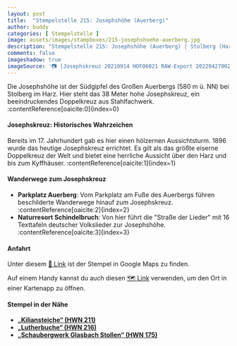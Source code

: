 ```yaml
---
layout: post
title:  "Stempelstelle 215: Josephshöhe (Auerberg)"
author: buddy
categories: [ Stempelstelle ]
image: assets/images/stampboxes/215-josephshoehe-auerberg.jpg
description: "Stempelstelle 215: Josephshöhe (Auerberg) | Stolberg (Harz)"
comments: false
imageshadow: true
imageSource: '📷 [Josephskreuz 20210914 HOF06021 RAW-Export 20220427002395](https://commons.wikimedia.org/wiki/File:Josephskreuz_20210914_HOF06021_RAW-Export_20220427002395.jpg) von <a href="//commons.wikimedia.org/wiki/User:PantheraLeo1359531" title="User:PantheraLeo1359531">PantheraLeo1359531</a> unter Lizenz [CC BY 4.0](https://creativecommons.org/licenses/by/4.0)'
---
```


Die Josephshöhe ist der Südgipfel des Großen Auerbergs (580 m ü. NN) bei Stolberg im Harz. Hier steht das 38 Meter hohe Josephskreuz, ein beeindruckendes Doppelkreuz aus Stahlfachwerk. :contentReference[oaicite:0]{index=0}

#### Josephskreuz: Historisches Wahrzeichen

Bereits im 17. Jahrhundert gab es hier einen hölzernen Aussichtsturm. 1896 wurde das heutige Josephskreuz errichtet. Es gilt als das größte eiserne Doppelkreuz der Welt und bietet eine herrliche Aussicht über den Harz und bis zum Kyffhäuser. :contentReference[oaicite:1]{index=1}

#### Wanderwege zum Josephskreuz

- **Parkplatz Auerberg**: Vom Parkplatz am Fuße des Auerbergs führen beschilderte Wanderwege hinauf zum Josephskreuz. :contentReference[oaicite:2]{index=2}
- **Naturresort Schindelbruch**: Von hier führt die "Straße der Lieder" mit 16 Texttafeln deutscher Volkslieder zur Josephshöhe. :contentReference[oaicite:3]{index=3}

#### Anfahrt

Unter diesem [📍 Link](https://www.google.com/maps/dir/?api=1&origin=&destination=51.58061%2C%2011.00553) ist der Stempel in Google Maps zu finden.

<div class="android-only">
  Auf einem Handy kannst du auch diesen 
  <a href="geo:51.58061,11.00553">🗺️ Link</a> 
  verwenden, um den Ort in einer Kartenapp zu öffnen.
  <p></p>
</div>

#### Stempel in der Nähe

- [**„Kiliansteiche“ (HWN 211)**](/stempelstelle-211-kiliansteiche)
- [**„Lutherbuche“ (HWN 216)**](/stempelstelle-216-lutherbuche)
- [**„Schaubergwerk Glasbach Stollen“ (HWN 175)**](/stempelstelle-175-schaubergwerk-glasbach-stollen)
